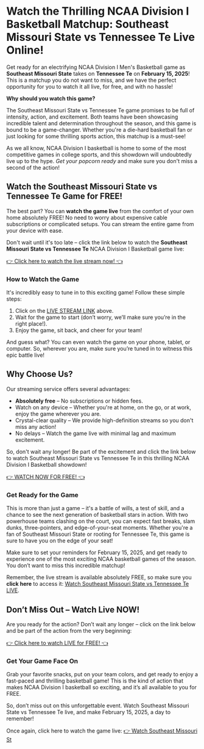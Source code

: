 # Watch the Thrilling NCAA Division I Basketball Matchup: Southeast Missouri State vs Tennessee Te Live Online!

Get ready for an electrifying NCAA Division I Men's Basketball game as **Southeast Missouri State** takes on **Tennessee Te** on **February 15, 2025**! This is a matchup you do not want to miss, and we have the perfect opportunity for you to watch it all live, for free, and with no hassle!

**Why should you watch this game?**

The Southeast Missouri State vs Tennessee Te game promises to be full of intensity, action, and excitement. Both teams have been showcasing incredible talent and determination throughout the season, and this game is bound to be a game-changer. Whether you're a die-hard basketball fan or just looking for some thrilling sports action, this matchup is a must-see!

As we all know, NCAA Division I basketball is home to some of the most competitive games in college sports, and this showdown will undoubtedly live up to the hype. _Get your popcorn ready_ and make sure you don't miss a second of the action!

## Watch the Southeast Missouri State vs Tennessee Te Game for FREE!

The best part? You can **watch the game live** from the comfort of your own home absolutely FREE! No need to worry about expensive cable subscriptions or complicated setups. You can stream the entire game from your device with ease.

Don't wait until it's too late – click the link below to watch the **Southeast Missouri State vs Tennessee Te** NCAA Division I Basketball game live:

[👉 Click here to watch the live stream now! 👈](https://tinyurl.com/livestreamfreeo?st=Southeast+Missouri+State+vs+Tennessee+Te&si=ghc)

### How to Watch the Game

It's incredibly easy to tune in to this exciting game! Follow these simple steps:

1. Click on the [LIVE STREAM LINK](https://tinyurl.com/livestreamfreeo?st=Southeast+Missouri+State+vs+Tennessee+Te&si=ghc) above.
2. Wait for the game to start (don’t worry, we’ll make sure you’re in the right place!).
3. Enjoy the game, sit back, and cheer for your team!

And guess what? You can even watch the game on your phone, tablet, or computer. So, wherever you are, make sure you’re tuned in to witness this epic battle live!

## Why Choose Us?

Our streaming service offers several advantages:

- **Absolutely free** – No subscriptions or hidden fees.
- Watch on any device – Whether you're at home, on the go, or at work, enjoy the game wherever you are.
- Crystal-clear quality – We provide high-definition streams so you don't miss any action!
- No delays – Watch the game live with minimal lag and maximum excitement.

So, don't wait any longer! Be part of the excitement and click the link below to watch Southeast Missouri State vs Tennessee Te in this thrilling NCAA Division I Basketball showdown!

[👉 WATCH NOW FOR FREE! 👈](https://tinyurl.com/livestreamfreeo?st=Southeast+Missouri+State+vs+Tennessee+Te&si=ghc)

### Get Ready for the Game

This is more than just a game – it's a battle of wills, a test of skill, and a chance to see the next generation of basketball stars in action. With two powerhouse teams clashing on the court, you can expect fast breaks, slam dunks, three-pointers, and edge-of-your-seat moments. Whether you're a fan of Southeast Missouri State or rooting for Tennessee Te, this game is sure to have you on the edge of your seat!

Make sure to set your reminders for February 15, 2025, and get ready to experience one of the most exciting NCAA basketball games of the season. You don’t want to miss this incredible matchup!

Remember, the live stream is available absolutely FREE, so make sure you **click here** to access it: [Watch Southeast Missouri State vs Tennessee Te LIVE](https://tinyurl.com/livestreamfreeo?st=Southeast+Missouri+State+vs+Tennessee+Te&si=ghc).

## Don’t Miss Out – Watch Live NOW!

Are you ready for the action? Don’t wait any longer – click on the link below and be part of the action from the very beginning:

[👉 Click here to watch LIVE for FREE! 👈](https://tinyurl.com/livestreamfreeo?st=Southeast+Missouri+State+vs+Tennessee+Te&si=ghc)

### Get Your Game Face On

Grab your favorite snacks, put on your team colors, and get ready to enjoy a fast-paced and thrilling basketball game! This is the kind of action that makes NCAA Division I basketball so exciting, and it’s all available to you for FREE.

So, don’t miss out on this unforgettable event. Watch Southeast Missouri State vs Tennessee Te live, and make February 15, 2025, a day to remember!

Once again, click here to watch the game live: [👉 Watch Southeast Missouri St](https://tinyurl.com/livestreamfreeo?st=Southeast+Missouri+State+vs+Tennessee+Te&si=ghc)
